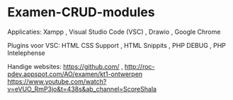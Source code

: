 # Examen-CRUD-modules
Applicaties:
    Xampp ,
    Visual Studio Code (VSC) ,
    Drawio ,
    Google Chrome

Plugins voor VSC:
    HTML CSS Support ,
    HTML Snippits ,
    PHP DEBUG ,
    PHP Intelephense

Handige websites:
    https://github.com/ ,
    http://roc-pdev.appspot.com/AO/examen/kt1-ontwerpen
    https://www.youtube.com/watch?v=eVUO_RmP3jo&t=438s&ab_channel=ScoreShala
